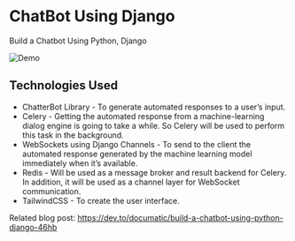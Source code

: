 # ChatBot Using Django

Build a Chatbot Using Python, Django

![Demo](https://user-images.githubusercontent.com/66206865/202419615-cf68408c-4a21-4930-bb73-bd00c455d497.png)

## Technologies Used
- ChatterBot Library - To generate automated responses to a user’s input.
- Celery - Getting the automated response from a machine-learning dialog engine is going to take a while. So Celery will be used to perform this task in the background.
- WebSockets using Django Channels - To send to the client the automated response generated by the machine learning model immediately when it’s available.
- Redis - Will be used as a message broker and result backend for Celery. In addition, it will be used as a channel layer for WebSocket communication.
- TailwindCSS - To create the user interface.

Related blog post: https://dev.to/documatic/build-a-chatbot-using-python-django-46hb
